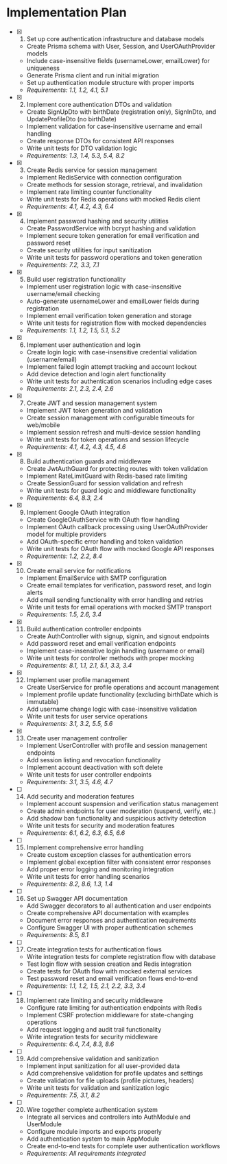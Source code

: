 # Implementation Plan

- [x] 1. Set up core authentication infrastructure and database models
  - Create Prisma schema with User, Session, and UserOAuthProvider models
  - Include case-insensitive fields (usernameLower, emailLower) for uniqueness
  - Generate Prisma client and run initial migration
  - Set up authentication module structure with proper imports
  - _Requirements: 1.1, 1.2, 4.1, 5.1_

- [x] 2. Implement core authentication DTOs and validation
  - Create SignUpDto with birthDate (registration only), SignInDto, and UpdateProfileDto (no birthDate)
  - Implement validation for case-insensitive username and email handling
  - Create response DTOs for consistent API responses
  - Write unit tests for DTO validation logic
  - _Requirements: 1.3, 1.4, 5.3, 5.4, 8.2_

- [x] 3. Create Redis service for session management
  - Implement RedisService with connection configuration
  - Create methods for session storage, retrieval, and invalidation
  - Implement rate limiting counter functionality
  - Write unit tests for Redis operations with mocked Redis client
  - _Requirements: 4.1, 4.2, 4.3, 6.4_

- [x] 4. Implement password hashing and security utilities
  - Create PasswordService with bcrypt hashing and validation
  - Implement secure token generation for email verification and password reset
  - Create security utilities for input sanitization
  - Write unit tests for password operations and token generation
  - _Requirements: 7.2, 3.3, 7.1_

- [x] 5. Build user registration functionality
  - Implement user registration logic with case-insensitive username/email checking
  - Auto-generate usernameLower and emailLower fields during registration
  - Implement email verification token generation and storage
  - Write unit tests for registration flow with mocked dependencies
  - _Requirements: 1.1, 1.2, 1.5, 5.1, 5.2_
- [x] 6. Implement user authentication and login
  - Create login logic with case-insensitive credential validation (username/email)
  - Implement failed login attempt tracking and account lockout
  - Add device detection and login alert functionality
  - Write unit tests for authentication scenarios including edge cases
  - _Requirements: 2.1, 2.3, 2.4, 2.6_

- [x] 7. Create JWT and session management system
  - Implement JWT token generation and validation
  - Create session management with configurable timeouts for web/mobile
  - Implement session refresh and multi-device session handling
  - Write unit tests for token operations and session lifecycle
  - _Requirements: 4.1, 4.2, 4.3, 4.5, 4.6_

- [x] 8. Build authentication guards and middleware
  - Create JwtAuthGuard for protecting routes with token validation
  - Implement RateLimitGuard with Redis-based rate limiting
  - Create SessionGuard for session validation and refresh
  - Write unit tests for guard logic and middleware functionality
  - _Requirements: 6.4, 8.3, 2.4_

- [x] 9. Implement Google OAuth integration
  - Create GoogleOAuthService with OAuth flow handling
  - Implement OAuth callback processing using UserOAuthProvider model for multiple providers
  - Add OAuth-specific error handling and token validation
  - Write unit tests for OAuth flow with mocked Google API responses
  - _Requirements: 1.2, 2.2, 8.4_

- [x] 10. Create email service for notifications
  - Implement EmailService with SMTP configuration
  - Create email templates for verification, password reset, and login alerts
  - Add email sending functionality with error handling and retries
  - Write unit tests for email operations with mocked SMTP transport
  - _Requirements: 1.5, 2.6, 3.4_
- [x] 11. Build authentication controller endpoints
  - Create AuthController with signup, signin, and signout endpoints
  - Add password reset and email verification endpoints
  - Implement case-insensitive login handling (username or email)
  - Write unit tests for controller methods with proper mocking
  - _Requirements: 8.1, 1.1, 2.1, 5.1, 3.3, 3.4_

- [x] 12. Implement user profile management
  - Create UserService for profile operations and account management
  - Implement profile update functionality (excluding birthDate which is immutable)
  - Add username change logic with case-insensitive validation
  - Write unit tests for user service operations
  - _Requirements: 3.1, 3.2, 5.5, 5.6_

- [x] 13. Create user management controller
  - Implement UserController with profile and session management endpoints
  - Add session listing and revocation functionality
  - Implement account deactivation with soft delete
  - Write unit tests for user controller endpoints
  - _Requirements: 3.1, 3.5, 4.6, 4.7_

- [ ] 14. Add security and moderation features
  - Implement account suspension and verification status management
  - Create admin endpoints for user moderation (suspend, verify, etc.)
  - Add shadow ban functionality and suspicious activity detection
  - Write unit tests for security and moderation features
  - _Requirements: 6.1, 6.2, 6.3, 6.5, 6.6_

- [ ] 15. Implement comprehensive error handling
  - Create custom exception classes for authentication errors
  - Implement global exception filter with consistent error responses
  - Add proper error logging and monitoring integration
  - Write unit tests for error handling scenarios
  - _Requirements: 8.2, 8.6, 1.3, 1.4_
- [ ] 16. Set up Swagger API documentation
  - Add Swagger decorators to all authentication and user endpoints
  - Create comprehensive API documentation with examples
  - Document error responses and authentication requirements
  - Configure Swagger UI with proper authentication schemes
  - _Requirements: 8.5, 8.1_

- [ ] 17. Create integration tests for authentication flows
  - Write integration tests for complete registration flow with database
  - Test login flow with session creation and Redis integration
  - Create tests for OAuth flow with mocked external services
  - Test password reset and email verification flows end-to-end
  - _Requirements: 1.1, 1.2, 1.5, 2.1, 2.2, 3.3, 3.4_

- [ ] 18. Implement rate limiting and security middleware
  - Configure rate limiting for authentication endpoints with Redis
  - Implement CSRF protection middleware for state-changing operations
  - Add request logging and audit trail functionality
  - Write integration tests for security middleware
  - _Requirements: 6.4, 7.4, 8.3, 8.6_

- [ ] 19. Add comprehensive validation and sanitization
  - Implement input sanitization for all user-provided data
  - Add comprehensive validation for profile updates and settings
  - Create validation for file uploads (profile pictures, headers)
  - Write unit tests for validation and sanitization logic
  - _Requirements: 7.5, 3.1, 8.2_

- [ ] 20. Wire together complete authentication system
  - Integrate all services and controllers into AuthModule and UserModule
  - Configure module imports and exports properly
  - Add authentication system to main AppModule
  - Create end-to-end tests for complete user authentication workflows
  - _Requirements: All requirements integrated_

